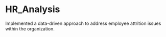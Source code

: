 # HR_Analysis
 Implemented a data-driven approach to address employee attrition issues within the organization.
